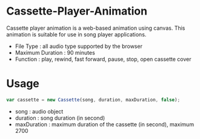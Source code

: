# Cassette-Player-Animation

Cassette player animation is a web-based animation using canvas. This animation is suitable for use in song player applications.

- File Type : all audio type supported by the browser
- Maximum Duration : 90 minutes
- Function : play, rewind, fast forward, pause, stop, open cassette cover

# Usage

```javascript
var cassette = new Cassette(song, duration, maxDuration, false);
```

- song : audio object
- duration : song duration (in second)
- maxDuration : maximum duration of the cassette (in second), maximum 2700